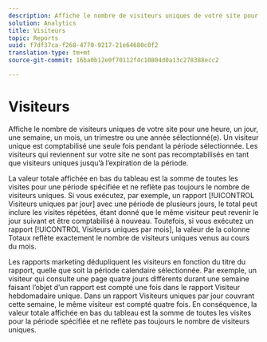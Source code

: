 ```yaml
---
description: Affiche le nombre de visiteurs uniques de votre site pour une heure, un jour, une semaine, un mois, un trimestre ou une année sélectionné(e). Un visiteur unique est comptabilisé une seule fois pendant la période sélectionnée. Les visiteurs qui reviennent sur votre site ne sont pas recomptabilisés en tant que visiteurs uniques jusqu’à l’expiration de la période.
solution: Analytics
title: Visiteurs
topic: Reports
uuid: f7df37ca-f268-4770-9217-21e64680c0f2
translation-type: tm+mt
source-git-commit: 16ba0b12e0f70112f4c10804d0a13c278388ecc2

---
```



# Visiteurs

Affiche le nombre de visiteurs uniques de votre site pour une heure, un jour, une semaine, un mois, un trimestre ou une année sélectionné(e). Un visiteur unique est comptabilisé une seule fois pendant la période sélectionnée. Les visiteurs qui reviennent sur votre site ne sont pas recomptabilisés en tant que visiteurs uniques jusqu’à l’expiration de la période.

La valeur totale affichée en bas du tableau est la somme de toutes les visites pour une période spécifiée et ne reflète pas toujours le nombre de visiteurs uniques. Si vous exécutez, par exemple, un rapport [!UICONTROL Visiteurs uniques par jour] avec une période de plusieurs jours, le total peut inclure les visites répétées, étant donné que le même visiteur peut revenir le jour suivant et être comptabilisé à nouveau. Toutefois, si vous exécutez un rapport [!UICONTROL Visiteurs uniques par mois], la valeur de la colonne Totaux reflète exactement le nombre de visiteurs uniques venus au cours du mois.

Les rapports marketing dédupliquent les visiteurs en fonction du titre du rapport, quelle que soit la période calendaire sélectionnée. Par exemple, un visiteur qui consulte une page quatre jours différents durant une semaine faisant l’objet d’un rapport est compté une fois dans le rapport Visiteur hebdomadaire unique. Dans un rapport Visiteurs uniques par jour couvrant cette semaine, le même visiteur est compté quatre fois. En conséquence, la valeur totale affichée en bas du tableau est la somme de toutes les visites pour la période spécifiée et ne reflète pas toujours le nombre de visiteurs uniques.
